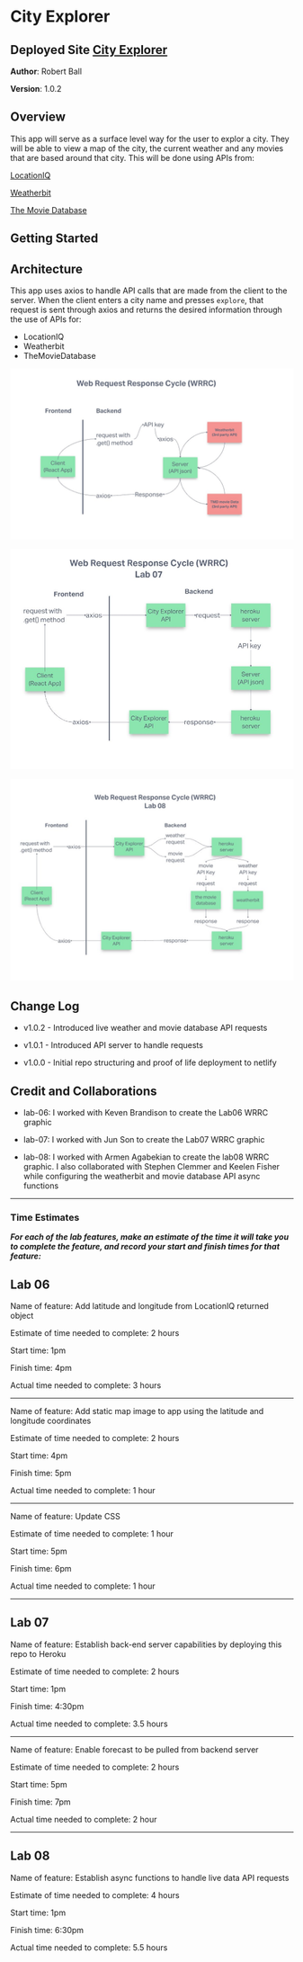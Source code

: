 # City Explorer

## Deployed Site [City Explorer](https://rdball-city-explorer.netlify.app/)

**Author**: Robert Ball

**Version**: 1.0.2

## Overview

This app will serve as a surface level way for the user to explor a city. They will be able to view a map of the city, the current weather and any movies that are based around that city. This will be done using APIs from:

[LocationIQ](https://locationiq.com/)

[Weatherbit](https://www.weatherbit.io/)

[The Movie Database](https://www.themoviedb.org/)

## Getting Started
<!-- What are the steps that a user must take in order to build this app on their own machine and get it running? -->

## Architecture

This app uses axios to handle API calls that are made from the client to the server. When the client enters a city name and presses `explore`, that request is sent through axios and returns the desired information through the use of APIs for:

* LocationIQ
* Weatherbit
* TheMovieDatabase

![WRRC Cycle Lab 06](./src/img/WRRC_Lab06.jpg)

![WRRC Cycle Lab 07](./src/img/WRRC_Lab07.jpg)

![WRRC Cycle Lab 08](./src/img/WRRC_Lab08.jpg)

## Change Log

* v1.0.2 - Introduced live weather and movie database API requests

* v1.0.1 - Introduced API server to handle requests

* v1.0.0 - Initial repo structuring and proof of life deployment to netlify

## Credit and Collaborations

* lab-06: I worked with Keven Brandison to create the Lab06 WRRC graphic

* lab-07: I worked with Jun Son to create the Lab07 WRRC graphic

* lab-08: I worked with Armen Agabekian to create the lab08 WRRC graphic. I also collaborated with Stephen Clemmer and Keelen Fisher while configuring the weatherbit and movie database API async functions

---

### Time Estimates

***For each of the lab features, make an estimate of the time it will take you to complete the feature, and record your start and finish times for that feature:***

## **Lab 06**

Name of feature: Add latitude and longitude from LocationIQ returned object

Estimate of time needed to complete: 2 hours

Start time: 1pm

Finish time: 4pm

Actual time needed to complete: 3 hours

---

Name of feature: Add static map image to app using the latitude and longitude coordinates

Estimate of time needed to complete: 2 hours

Start time: 4pm

Finish time: 5pm

Actual time needed to complete: 1 hour

---

Name of feature: Update CSS

Estimate of time needed to complete: 1 hour

Start time: 5pm

Finish time: 6pm

Actual time needed to complete: 1 hour

---

## **Lab 07**

Name of feature: Establish back-end server capabilities by deploying this repo to Heroku

Estimate of time needed to complete: 2 hours

Start time: 1pm

Finish time: 4:30pm

Actual time needed to complete: 3.5 hours

---

Name of feature: Enable forecast to be pulled from backend server

Estimate of time needed to complete: 2 hours

Start time: 5pm

Finish time: 7pm

Actual time needed to complete: 2 hour

---

## **Lab 08**

Name of feature: Establish async functions to handle live data API requests

Estimate of time needed to complete: 4 hours

Start time: 1pm

Finish time: 6:30pm

Actual time needed to complete: 5.5 hours
